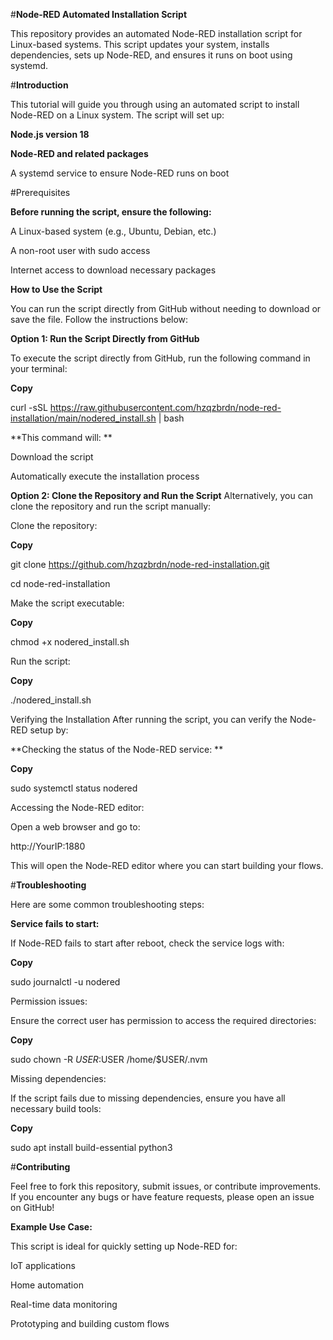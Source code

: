 #**Node-RED Automated Installation Script**

This repository provides an automated Node-RED installation script for Linux-based systems. This script updates your system, installs dependencies, sets up Node-RED, and ensures it runs on boot using systemd.

#**Introduction**

This tutorial will guide you through using an automated script to install Node-RED on a Linux system. The script will set up:

**Node.js version 18**


**Node-RED and related packages**


A systemd service to ensure Node-RED runs on boot

#Prerequisites

**Before running the script, ensure the following:**

A Linux-based system (e.g., Ubuntu, Debian, etc.)

A non-root user with sudo access

Internet access to download necessary packages

**How to Use the Script**

You can run the script directly from GitHub without needing to download or save the file. Follow the instructions below:

****Option 1**: Run the Script Directly from GitHub**

To execute the script directly from GitHub, run the following command in your terminal:


**Copy**

curl -sSL https://raw.githubusercontent.com/hzqzbrdn/node-red-installation/main/nodered_install.sh | bash


**This command will:
**

Download the script

Automatically execute the installation process

**Option 2: Clone the Repository and Run the Script**
Alternatively, you can clone the repository and run the script manually:

Clone the repository:

**Copy**

git clone https://github.com/hzqzbrdn/node-red-installation.git

cd node-red-installation

Make the script executable:


**Copy**

chmod +x nodered_install.sh

Run the script:


**Copy**

./nodered_install.sh

Verifying the Installation
After running the script, you can verify the Node-RED setup by:

**Checking the status of the Node-RED service:
**

**Copy**

sudo systemctl status nodered


Accessing the Node-RED editor:

Open a web browser and go to:


http://YourIP:1880

This will open the Node-RED editor where you can start building your flows.

#**Troubleshooting**

Here are some common troubleshooting steps:

**Service fails to start:**

If Node-RED fails to start after reboot, check the service logs with:


**Copy**

sudo journalctl -u nodered

Permission issues:

Ensure the correct user has permission to access the required directories:


**Copy**

sudo chown -R $USER:$USER /home/$USER/.nvm

Missing dependencies:

If the script fails due to missing dependencies, ensure you have all necessary build tools:


**Copy**

sudo apt install build-essential python3


#**Contributing**

Feel free to fork this repository, submit issues, or contribute improvements. If you encounter any bugs or have feature requests, please open an issue on GitHub!

**Example Use Case:**

This script is ideal for quickly setting up Node-RED for:

IoT applications

Home automation

Real-time data monitoring

Prototyping and building custom flows
